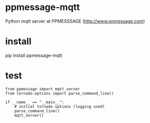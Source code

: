 # ppmessage-mqtt
Python mqtt server at PPMESSSAGE (http://www.ppmessage.com)

# install
pip install ppmessage-mqtt

# test
```
from ppmessage import mqtt_server
from tornado.options import parse_command_line()

if __name__ == "__main__":
    # initial tornado options (logging used)
    parse_command_line()
    mqtt_server()
```
